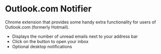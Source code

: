 Outlook.com Notifier
====================

Chrome extension that provides some handy extra functionality for users of 
Outlook.com (formerly Hotmail).

* Displays the number of unread emails next to your address bar
* Click on the button to open your inbox
* Optional desktop notifications
